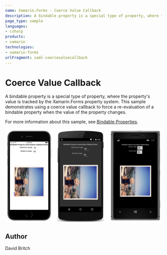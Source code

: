 ```yaml
---
name: Xamarin.Forms - Coerce Value Callback
description: A bindable property is a special type of property, where the property's value is tracked by the Xamarin.Forms property system. This sample...
page_type: sample
languages:
- csharp
products:
- xamarin
technologies:
- xamarin-forms
urlFragment: xaml-coercevaluecallback
---
```

# Coerce Value Callback

A bindable property is a special type of property, where the property's value is tracked by the Xamarin.Forms property system. This sample demonstrates using a coerce value callback to force a re-evaluation of a bindable property when the value of the property changes.

For more information about this sample, see [Bindable Properties](https://developer.xamarin.com/guides/xamarin-forms/user-interface/xaml/bindable-properties/).

![Coerce Value Callback application screenshot](Screenshots/01All.png "Coerce Value Callback application screenshot")

## Author

David Britch
